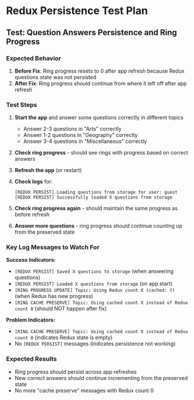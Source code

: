 # Redux Persistence Test Plan

## Test: Question Answers Persistence and Ring Progress

### Expected Behavior
1. **Before Fix**: Ring progress resets to 0 after app refresh because Redux questions state was not persisted
2. **After Fix**: Ring progress should continue from where it left off after app refresh

### Test Steps

1. **Start the app** and answer some questions correctly in different topics
   - Answer 2-3 questions in "Arts" correctly
   - Answer 1-2 questions in "Geography" correctly  
   - Answer 3-4 questions in "Miscellaneous" correctly

2. **Check ring progress** - should see rings with progress based on correct answers

3. **Refresh the app** (or restart)

4. **Check logs** for:
   ```
   [REDUX PERSIST] Loading questions from storage for user: guest
   [REDUX PERSIST] Successfully loaded X questions from storage
   ```

5. **Check ring progress again** - should maintain the same progress as before refresh

6. **Answer more questions** - ring progress should continue counting up from the preserved state

### Key Log Messages to Watch For

**Success Indicators:**
- `[REDUX PERSIST] Saved X questions to storage` (when answering questions)
- `[REDUX PERSIST] Loaded X questions from storage` (on app start)
- `[RING PROGRESS UPDATE] Topic: Using Redux count X (cached: Y)` (when Redux has new progress)
- `[RING CACHE PRESERVE] Topic: Using cached count X instead of Redux count 0` (should NOT happen after fix)

**Problem Indicators:**
- `[RING CACHE PRESERVE] Topic: Using cached count X instead of Redux count 0` (indicates Redux state is empty)
- No `[REDUX PERSIST]` messages (indicates persistence not working)

### Expected Results
- Ring progress should persist across app refreshes
- New correct answers should continue incrementing from the preserved state
- No more "cache preserve" messages with Redux count 0 